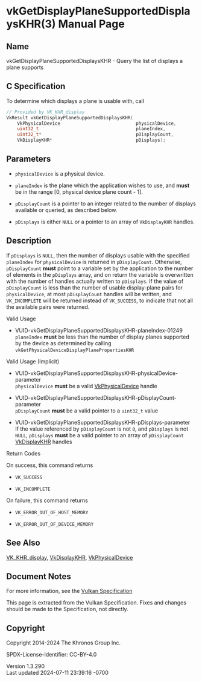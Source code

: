 # vkGetDisplayPlaneSupportedDisplaysKHR(3) Manual Page

## Name

vkGetDisplayPlaneSupportedDisplaysKHR - Query the list of displays a
plane supports



## <a href="#_c_specification" class="anchor"></a>C Specification

To determine which displays a plane is usable with, call

``` c
// Provided by VK_KHR_display
VkResult vkGetDisplayPlaneSupportedDisplaysKHR(
    VkPhysicalDevice                            physicalDevice,
    uint32_t                                    planeIndex,
    uint32_t*                                   pDisplayCount,
    VkDisplayKHR*                               pDisplays);
```

## <a href="#_parameters" class="anchor"></a>Parameters

- `physicalDevice` is a physical device.

- `planeIndex` is the plane which the application wishes to use, and
  **must** be in the range \[0, physical device plane count - 1\].

- `pDisplayCount` is a pointer to an integer related to the number of
  displays available or queried, as described below.

- `pDisplays` is either `NULL` or a pointer to an array of
  `VkDisplayKHR` handles.

## <a href="#_description" class="anchor"></a>Description

If `pDisplays` is `NULL`, then the number of displays usable with the
specified `planeIndex` for `physicalDevice` is returned in
`pDisplayCount`. Otherwise, `pDisplayCount` **must** point to a variable
set by the application to the number of elements in the `pDisplays`
array, and on return the variable is overwritten with the number of
handles actually written to `pDisplays`. If the value of `pDisplayCount`
is less than the number of usable display-plane pairs for
`physicalDevice`, at most `pDisplayCount` handles will be written, and
`VK_INCOMPLETE` will be returned instead of `VK_SUCCESS`, to indicate
that not all the available pairs were returned.

Valid Usage

- <a href="#VUID-vkGetDisplayPlaneSupportedDisplaysKHR-planeIndex-01249"
  id="VUID-vkGetDisplayPlaneSupportedDisplaysKHR-planeIndex-01249"></a>
  VUID-vkGetDisplayPlaneSupportedDisplaysKHR-planeIndex-01249  
  `planeIndex` **must** be less than the number of display planes
  supported by the device as determined by calling
  `vkGetPhysicalDeviceDisplayPlanePropertiesKHR`

Valid Usage (Implicit)

- <a
  href="#VUID-vkGetDisplayPlaneSupportedDisplaysKHR-physicalDevice-parameter"
  id="VUID-vkGetDisplayPlaneSupportedDisplaysKHR-physicalDevice-parameter"></a>
  VUID-vkGetDisplayPlaneSupportedDisplaysKHR-physicalDevice-parameter  
  `physicalDevice` **must** be a valid
  [VkPhysicalDevice](https://registry.khronos.org/vulkan/specs/1.3-extensions/man/html/VkPhysicalDevice.html) handle

- <a
  href="#VUID-vkGetDisplayPlaneSupportedDisplaysKHR-pDisplayCount-parameter"
  id="VUID-vkGetDisplayPlaneSupportedDisplaysKHR-pDisplayCount-parameter"></a>
  VUID-vkGetDisplayPlaneSupportedDisplaysKHR-pDisplayCount-parameter  
  `pDisplayCount` **must** be a valid pointer to a `uint32_t` value

- <a
  href="#VUID-vkGetDisplayPlaneSupportedDisplaysKHR-pDisplays-parameter"
  id="VUID-vkGetDisplayPlaneSupportedDisplaysKHR-pDisplays-parameter"></a>
  VUID-vkGetDisplayPlaneSupportedDisplaysKHR-pDisplays-parameter  
  If the value referenced by `pDisplayCount` is not `0`, and `pDisplays`
  is not `NULL`, `pDisplays` **must** be a valid pointer to an array of
  `pDisplayCount` [VkDisplayKHR](https://registry.khronos.org/vulkan/specs/1.3-extensions/man/html/VkDisplayKHR.html) handles

Return Codes

On success, this command returns  
- `VK_SUCCESS`

- `VK_INCOMPLETE`

On failure, this command returns  
- `VK_ERROR_OUT_OF_HOST_MEMORY`

- `VK_ERROR_OUT_OF_DEVICE_MEMORY`

## <a href="#_see_also" class="anchor"></a>See Also

[VK_KHR_display](https://registry.khronos.org/vulkan/specs/1.3-extensions/man/html/VK_KHR_display.html),
[VkDisplayKHR](https://registry.khronos.org/vulkan/specs/1.3-extensions/man/html/VkDisplayKHR.html),
[VkPhysicalDevice](https://registry.khronos.org/vulkan/specs/1.3-extensions/man/html/VkPhysicalDevice.html)

## <a href="#_document_notes" class="anchor"></a>Document Notes

For more information, see the <a
href="https://registry.khronos.org/vulkan/specs/1.3-extensions/html/vkspec.html#vkGetDisplayPlaneSupportedDisplaysKHR"
target="_blank" rel="noopener">Vulkan Specification</a>

This page is extracted from the Vulkan Specification. Fixes and changes
should be made to the Specification, not directly.

## <a href="#_copyright" class="anchor"></a>Copyright

Copyright 2014-2024 The Khronos Group Inc.

SPDX-License-Identifier: CC-BY-4.0

Version 1.3.290  
Last updated 2024-07-11 23:39:16 -0700
